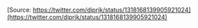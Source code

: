 [Source: https://twitter.com/diprjk/status/1318168139905921024](https://twitter.com/diprjk/status/1318168139905921024)